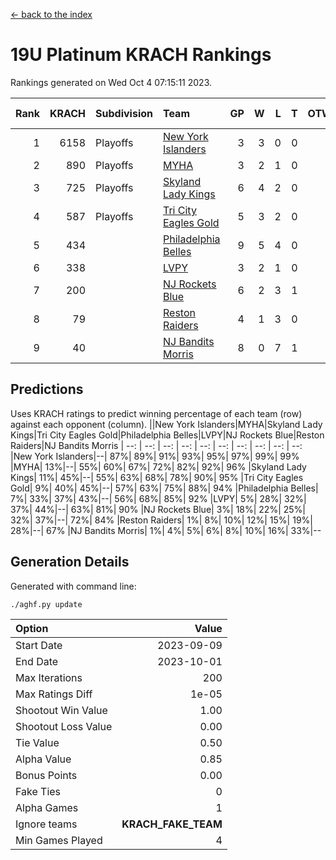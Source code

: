 [<- back to the index](readme.md)
# 19U Platinum KRACH Rankings
Rankings generated on Wed Oct  4 07:15:11 2023.

Rank|KRACH|Subdivision|Team|GP|W|L|T|OTW|OTL|SoS|Exp Wins|Win Diff
---:|---:|:---|:---|---:|---:|---:|---:|---:|---:|---:|---:|---:
1|6158|Playoffs|[New York Islanders](https://gamesheetstats.com/seasons/3663/teams/140861/schedule)|3|3|0|0|0|0|252|3.8|-0.0
2|890|Playoffs|[MYHA](https://gamesheetstats.com/seasons/3663/teams/140863/schedule)|3|2|1|0|0|0|409|2.9|0.0
3|725|Playoffs|[Skyland Lady Kings](https://gamesheetstats.com/seasons/3663/teams/140865/schedule)|6|4|2|0|0|0|1119|4.9|0.0
4|587|Playoffs|[Tri City Eagles Gold](https://gamesheetstats.com/seasons/3663/teams/140869/schedule)|5|3|2|0|0|0|378|3.9|0.0
5|434||[Philadelphia Belles](https://gamesheetstats.com/seasons/3663/teams/140864/schedule)|9|5|4|0|0|0|424|5.9|0.0
6|338||[LVPY](https://gamesheetstats.com/seasons/3663/teams/140860/schedule)|3|2|1|0|0|0|179|2.9|0.0
7|200||[NJ Rockets Blue](https://gamesheetstats.com/seasons/3663/teams/140867/schedule)|6|2|3|1|0|0|1097|3.4|0.0
8|79||[Reston Raiders](https://gamesheetstats.com/seasons/3663/teams/140868/schedule)|4|1|3|0|0|0|288|1.9|0.0
9|40||[NJ Bandits Morris](https://gamesheetstats.com/seasons/3663/teams/140866/schedule)|8|0|7|1|0|0|1023|1.4|0.0

## Predictions
Uses KRACH ratings to predict winning percentage of each team (row) against each opponent (column).
||New York Islanders|MYHA|Skyland Lady Kings|Tri City Eagles Gold|Philadelphia Belles|LVPY|NJ Rockets Blue|Reston Raiders|NJ Bandits Morris
| --: | --: | --: | --: | --: | --: | --: | --: | --: | --: 
|New York Islanders|--| 87%| 89%| 91%| 93%| 95%| 97%| 99%| 99%
|MYHA| 13%|--| 55%| 60%| 67%| 72%| 82%| 92%| 96%
|Skyland Lady Kings| 11%| 45%|--| 55%| 63%| 68%| 78%| 90%| 95%
|Tri City Eagles Gold|  9%| 40%| 45%|--| 57%| 63%| 75%| 88%| 94%
|Philadelphia Belles|  7%| 33%| 37%| 43%|--| 56%| 68%| 85%| 92%
|LVPY|  5%| 28%| 32%| 37%| 44%|--| 63%| 81%| 90%
|NJ Rockets Blue|  3%| 18%| 22%| 25%| 32%| 37%|--| 72%| 84%
|Reston Raiders|  1%|  8%| 10%| 12%| 15%| 19%| 28%|--| 67%
|NJ Bandits Morris|  1%|  4%|  5%|  6%|  8%| 10%| 16%| 33%|--

## Generation Details

Generated with command line:
```
./aghf.py update
```

| Option | Value |
| :----- | ----: |
| Start Date | 2023-09-09 |
| End Date | 2023-10-01 |
| Max Iterations | 200 |
| Max Ratings Diff | 1e-05 |
| Shootout Win Value | 1.00 |
| Shootout Loss Value | 0.00 |
| Tie Value | 0.50 |
| Alpha Value | 0.85 |
| Bonus Points | 0.00 |
| Fake Ties | 0 |
| Alpha Games | 1 |
| Ignore teams | __KRACH_FAKE_TEAM__ |
| Min Games Played | 4 |

